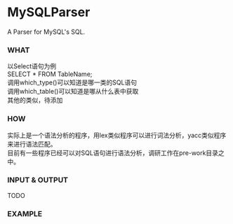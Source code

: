 MySQLParser
===========

A Parser for MySQL's SQL.

### WHAT
以Select语句为例  
    SELECT * FROM TableName;  
调用which\_type()可以知道是哪一类的SQL语句  
调用which\_table()可以知道是哪从什么表中获取  
其他的类似，待添加

### HOW
实际上是一个语法分析的程序，用lex类似程序可以进行词法分析，yacc类似程序来进行语法匹配。  
目前有一些程序已经可以对SQL语句进行语法分析，调研工作在pre-work目录之中。  

### INPUT & OUTPUT
TODO

### EXAMPLE
